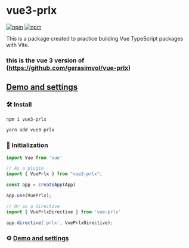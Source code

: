 # vue3-prlx
[![npm](https://img.shields.io/npm/v/vue-prlx.svg)](https://www.npmjs.com/package/vue-prlx)
[![npm](https://img.shields.io/npm/dt/vue-prlx.svg)](https://www.npmjs.com/package/vue-prlx)

This is a package created to practice building Vue TypeScript packages with Vite.
### this is the vue 3 version of (https://github.com/gerasimvol/vue-prlx)

## [Demo and settings](http://vue-prlx.surge.sh)

### 🛠 Install

```bash
npm i vue3-prlx
```

```bash
yarn add vue3-prlx
```

### 🔌 Initialization

```javascript
import Vue from 'vue'

// As a plugin
import { VuePrlx } from "vue3-prlx";

const app = createApp(App)

app.use(VuePrlx);

// Or as a directive
import { VuePrlxDirective } from 'vue-prlx'

app.directive('prlx', VuePrlxDirective);
```


### ⚙️ [Demo and settings](http://vue-prlx.surge.sh)
